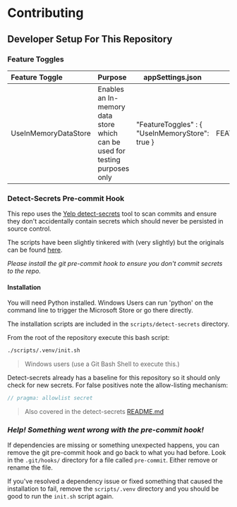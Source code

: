 # Contributing

## Developer Setup For This Repository

### Feature Toggles

| Feature Toggle    | Purpose                       |  appSettings.json | yaml environment |
|:------------------|:------------------------------| ------------------|--------|
| UseInMemoryDataStore | Enables an In-memory data store which can be used for testing purposes only | "FeatureToggles" : { "UseInMemoryStore": true } | FEATURETOGGLES__USEINMEMORYSTORE=true

### Detect-Secrets Pre-commit Hook

This repo uses the [Yelp detect-secrets](https://github.com/Yelp/detect-secrets) tool to scan commits and ensure they don't accidentally contain secrets which should never be persisted in source control.

The scripts have been slightly tinkered with (very slightly) but the originals can be found [here](https://github.com/wbreza/pre-commit-hooks/tree/main/detect-secrets).

_Please install the git pre-commit hook to ensure you don't commit secrets to the repo._

#### Installation

You will need Python installed.
Windows Users can run 'python' on the command line to trigger the Microsoft Store or go there directly.

The installation scripts are included in the ```scripts/detect-secrets``` directory.

From the root of the repository execute this bash script:

```bash
./scripts/.venv/init.sh
```

> Windows users (use a Git Bash Shell to execute this.)

Detect-secrets already has a baseline for this repository so it should only check for new secrets.  For false positives note the allow-listing mechanism:

```c
// pragma: allowlist secret
```

>Also covered in the detect-secrets [README.md](https://github.com/Yelp/detect-secrets)

### *Help! Something went wrong with the pre-commit hook!*

If dependencies are missing or something unexpected happens, you can remove the git pre-commit hook and go back to what you had before.
  Look in the ```.git/hooks/``` directory for a file called ```pre-commit```.  Either remove or rename the file.

If you've resolved a dependency issue or fixed something that caused the installation to fail, remove the ```scripts/.venv``` directory and you should be good to run the ```init.sh``` script again.
